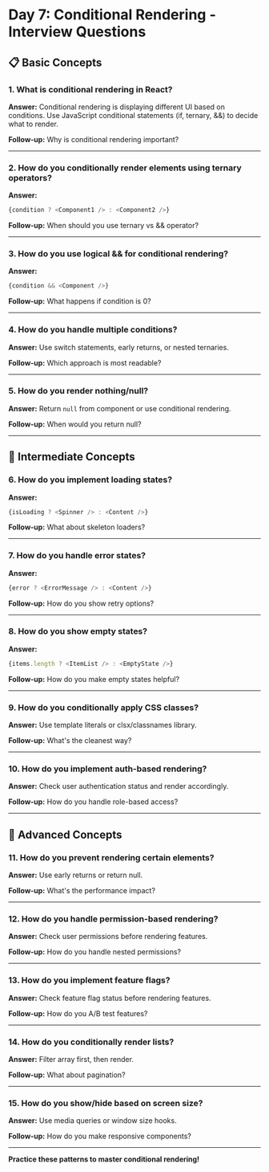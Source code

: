 # Day 7: Conditional Rendering - Interview Questions

## 📋 Basic Concepts

### 1. What is conditional rendering in React?
**Answer:**
Conditional rendering is displaying different UI based on conditions. Use JavaScript conditional statements (if, ternary, &&) to decide what to render.

**Follow-up:** Why is conditional rendering important?

---

### 2. How do you conditionally render elements using ternary operators?
**Answer:**
```javascript
{condition ? <Component1 /> : <Component2 />}
```

**Follow-up:** When should you use ternary vs && operator?

---

### 3. How do you use logical && for conditional rendering?
**Answer:**
```javascript
{condition && <Component />}
```

**Follow-up:** What happens if condition is 0?

---

### 4. How do you handle multiple conditions?
**Answer:**
Use switch statements, early returns, or nested ternaries.

**Follow-up:** Which approach is most readable?

---

### 5. How do you render nothing/null?
**Answer:**
Return `null` from component or use conditional rendering.

**Follow-up:** When would you return null?

---

## 🔧 Intermediate Concepts

### 6. How do you implement loading states?
**Answer:**
```javascript
{isLoading ? <Spinner /> : <Content />}
```

**Follow-up:** What about skeleton loaders?

---

### 7. How do you handle error states?
**Answer:**
```javascript
{error ? <ErrorMessage /> : <Content />}
```

**Follow-up:** How do you show retry options?

---

### 8. How do you show empty states?
**Answer:**
```javascript
{items.length ? <ItemList /> : <EmptyState />}
```

**Follow-up:** How do you make empty states helpful?

---

### 9. How do you conditionally apply CSS classes?
**Answer:**
Use template literals or clsx/classnames library.

**Follow-up:** What's the cleanest way?

---

### 10. How do you implement auth-based rendering?
**Answer:**
Check user authentication status and render accordingly.

**Follow-up:** How do you handle role-based access?

---

## 🎯 Advanced Concepts

### 11. How do you prevent rendering certain elements?
**Answer:**
Use early returns or return null.

**Follow-up:** What's the performance impact?

---

### 12. How do you handle permission-based rendering?
**Answer:**
Check user permissions before rendering features.

**Follow-up:** How do you handle nested permissions?

---

### 13. How do you implement feature flags?
**Answer:**
Check feature flag status before rendering features.

**Follow-up:** How do you A/B test features?

---

### 14. How do you conditionally render lists?
**Answer:**
Filter array first, then render.

**Follow-up:** What about pagination?

---

### 15. How do you show/hide based on screen size?
**Answer:**
Use media queries or window size hooks.

**Follow-up:** How do you make responsive components?

---

**Practice these patterns to master conditional rendering!**

